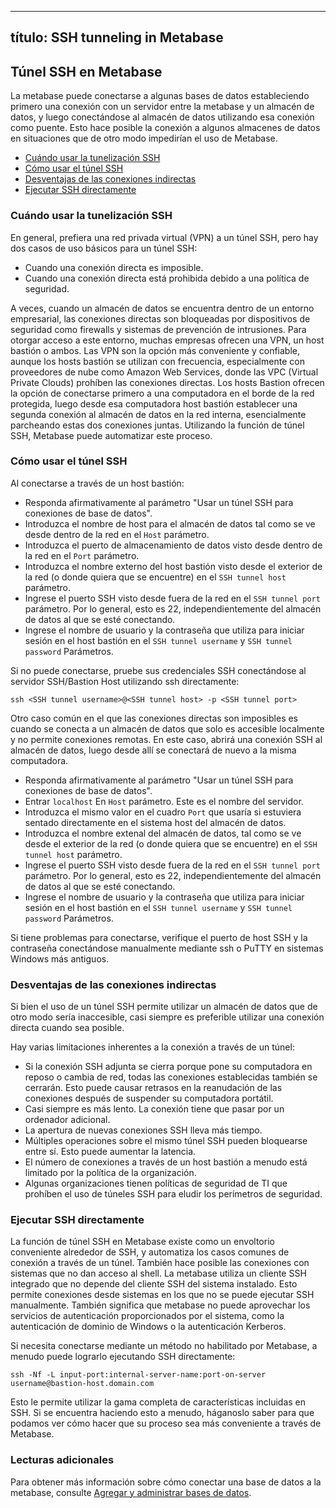 ***

## título: SSH tunneling in Metabase

## Túnel SSH en Metabase

La metabase puede conectarse a algunas bases de datos estableciendo primero una conexión con un servidor entre la metabase y un almacén de datos, y luego conectándose al almacén de datos utilizando esa conexión como puente. Esto hace posible la conexión a algunos almacenes de datos en situaciones que de otro modo impedirían el uso de Metabase.

*   [Cuándo usar la tunelización SSH](#when-to-use-ssh-tunneling)
*   [Cómo usar el túnel SSH](#how-to-use-ssh-tunneling)
*   [Desventajas de las conexiones indirectas](#disadvantages-of-indirect-connections)
*   [Ejecutar SSH directamente](#running-ssh-directly)

### Cuándo usar la tunelización SSH

En general, prefiera una red privada virtual (VPN) a un túnel SSH, pero hay dos casos de uso básicos para un túnel SSH:

*   Cuando una conexión directa es imposible.
*   Cuando una conexión directa está prohibida debido a una política de seguridad.

A veces, cuando un almacén de datos se encuentra dentro de un entorno empresarial, las conexiones directas son bloqueadas por dispositivos de seguridad como firewalls y sistemas de prevención de intrusiones. Para otorgar acceso a este entorno, muchas empresas ofrecen una VPN, un host bastión o ambos. Las VPN son la opción más conveniente y confiable, aunque los hosts bastión se utilizan con frecuencia, especialmente con proveedores de nube como Amazon Web Services, donde las VPC (Virtual Private Clouds) prohíben las conexiones directas. Los hosts Bastion ofrecen la opción de conectarse primero a una computadora en el borde de la red protegida, luego desde esa computadora host bastión establecer una segunda conexión al almacén de datos en la red interna, esencialmente parcheando estas dos conexiones juntas. Utilizando la función de túnel SSH, Metabase puede automatizar este proceso.

### Cómo usar el túnel SSH

Al conectarse a través de un host bastión:

*   Responda afirmativamente al parámetro "Usar un túnel SSH para conexiones de base de datos".
*   Introduzca el nombre de host para el almacén de datos tal como se ve desde dentro de la red en el `Host` parámetro.
*   Introduzca el puerto de almacenamiento de datos visto desde dentro de la red en el `Port` parámetro.
*   Introduzca el nombre externo del host bastión visto desde el exterior de la red (o donde quiera que se encuentre) en el `SSH tunnel host` parámetro.
*   Ingrese el puerto SSH visto desde fuera de la red en el `SSH tunnel port` parámetro. Por lo general, esto es 22, independientemente del almacén de datos al que se esté conectando.
*   Ingrese el nombre de usuario y la contraseña que utiliza para iniciar sesión en el host bastión en el `SSH tunnel username` y `SSH tunnel password` Parámetros.

Si no puede conectarse, pruebe sus credenciales SSH conectándose al servidor SSH/Bastion Host utilizando ssh directamente:

    ssh <SSH tunnel username>@<SSH tunnel host> -p <SSH tunnel port>

Otro caso común en el que las conexiones directas son imposibles es cuando se conecta a un almacén de datos que solo es accesible localmente y no permite conexiones remotas. En este caso, abrirá una conexión SSH al almacén de datos, luego desde allí se conectará de nuevo a la misma computadora.

*   Responda afirmativamente al parámetro "Usar un túnel SSH para conexiones de base de datos".
*   Entrar `localhost` En `Host` parámetro. Este es el nombre del servidor.
*   Introduzca el mismo valor en el cuadro `Port` que usaría si estuviera sentado directamente en el sistema host del almacén de datos.
*   Introduzca el nombre extenal del almacén de datos, tal como se ve desde el exterior de la red (o donde quiera que se encuentre) en el `SSH tunnel host` parámetro.
*   Ingrese el puerto SSH visto desde fuera de la red en el `SSH tunnel port` parámetro. Por lo general, esto es 22, independientemente del almacén de datos al que se esté conectando.
*   Ingrese el nombre de usuario y la contraseña que utiliza para iniciar sesión en el host bastión en el `SSH tunnel username` y `SSH tunnel password` Parámetros.

Si tiene problemas para conectarse, verifique el puerto de host SSH y la contraseña conectándose manualmente mediante ssh o PuTTY en sistemas Windows más antiguos.

### Desventajas de las conexiones indirectas

Si bien el uso de un túnel SSH permite utilizar un almacén de datos que de otro modo sería inaccesible, casi siempre es preferible utilizar una conexión directa cuando sea posible.

Hay varias limitaciones inherentes a la conexión a través de un túnel:

*   Si la conexión SSH adjunta se cierra porque pone su computadora en reposo o cambia de red, todas las conexiones establecidas también se cerrarán. Esto puede causar retrasos en la reanudación de las conexiones después de suspender su computadora portátil.
*   Casi siempre es más lento. La conexión tiene que pasar por un ordenador adicional.
*   La apertura de nuevas conexiones SSH lleva más tiempo.
*   Múltiples operaciones sobre el mismo túnel SSH pueden bloquearse entre sí. Esto puede aumentar la latencia.
*   El número de conexiones a través de un host bastión a menudo está limitado por la política de la organización.
*   Algunas organizaciones tienen políticas de seguridad de TI que prohíben el uso de túneles SSH para eludir los perímetros de seguridad.

### Ejecutar SSH directamente

La función de túnel SSH en Metabase existe como un envoltorio conveniente alrededor de SSH, y automatiza los casos comunes de conexión a través de un túnel. También hace posible las conexiones con sistemas que no dan acceso al shell. La metabase utiliza un cliente SSH integrado que no depende del cliente SSH del sistema instalado. Esto permite conexiones desde sistemas en los que no se puede ejecutar SSH manualmente. También significa que metabase no puede aprovechar los servicios de autenticación proporcionados por el sistema, como la autenticación de dominio de Windows o la autenticación Kerberos.

Si necesita conectarse mediante un método no habilitado por Metabase, a menudo puede lograrlo ejecutando SSH directamente:

    ssh -Nf -L input-port:internal-server-name:port-on-server username@bastion-host.domain.com

Esto le permite utilizar la gama completa de características incluidas en SSH. Si se encuentra haciendo esto a menudo, háganoslo saber para que podamos ver cómo hacer que su proceso sea más conveniente a través de Metabase.

### Lecturas adicionales

Para obtener más información sobre cómo conectar una base de datos a la metabase, consulte [Agregar y administrar bases de datos](01-managing-databases.md).

